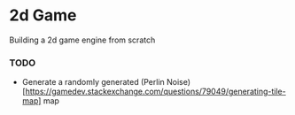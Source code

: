 # 2d Game

Building a 2d game engine from scratch

### TODO

- Generate a randomly generated (Perlin Noise)[https://gamedev.stackexchange.com/questions/79049/generating-tile-map] map
